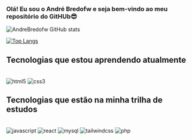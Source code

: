 ### Olá! Eu sou o André Bredofw e seja bem-vindo ao meu repositório do GitHUb😎

![AndreBredofw GitHub stats](https://github-readme-stats.vercel.app/api?username=andrebredofw&show_icons=true&theme=tokyonight)

[![Top Langs](https://github-readme-stats.vercel.app/api/top-langs/?username=andrebredofw)](https://github.com/andrebredofw/github-readme-stats)

## Tecnologias que estou aprendendo atualmente
<div style="display: inline_block"> <br>
  <img align="center" alt="html5" src="https://img.shields.io/badge/HTML5-E34F26?style=for-the-badge&logo=html5&logoColor=white"/>

  <img align="center" alt="css3" src="https://img.shields.io/badge/CSS3-1572B6?style=for-the-badge&logo=css3&logoColor=white"/>
</div>

## Tecnologias que estão na minha trilha de estudos 
<div style="display: inline_block"> <br>
  <img align="center" alt="javascript" src="https://img.shields.io/badge/JavaScript-323330?style=for-the-badge&logo=javascript&logoColor=F7DF1E"/>
  
  <img align="center" alt="react" src="https://img.shields.io/badge/React-20232A?style=for-the-badge&logo=react&logoColor=61DAFB"/>

  <img align="center" alt="mysql" src="https://img.shields.io/badge/MySQL-00000F?style=for-the-badge&logo=mysql&logoColor=white"/>

  <img align="center" alt="tailwindcss" src="https://img.shields.io/badge/Tailwind_CSS-38B2AC?style=for-the-badge&logo=tailwind-css&logoColor=white"/>

  <img align="center" alt="php" src="https://img.shields.io/badge/PHP-777BB4?style=for-the-badge&logo=php&logoColor=white"/>
</div>
